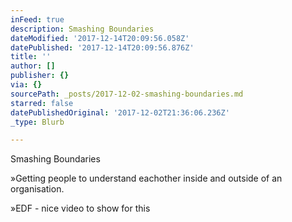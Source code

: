 ```yaml
---
inFeed: true
description: Smashing Boundaries
dateModified: '2017-12-14T20:09:56.058Z'
datePublished: '2017-12-14T20:09:56.876Z'
title: ''
author: []
publisher: {}
via: {}
sourcePath: _posts/2017-12-02-smashing-boundaries.md
starred: false
datePublishedOriginal: '2017-12-02T21:36:06.236Z'
_type: Blurb

---
```

Smashing Boundaries

»Getting people to understand eachother inside and outside of an organisation.

»EDF - nice video to show for this